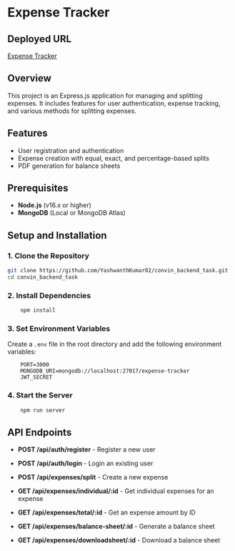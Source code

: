 # Expense Tracker

## Deployed URL

[Expense Tracker](https://convinbackendtask-production.up.railway.app/)

## Overview

This project is an Express.js application for managing and splitting expenses. It includes features for user authentication, expense tracking, and various methods for splitting expenses.

## Features

- User registration and authentication
- Expense creation with equal, exact, and percentage-based splits
- PDF generation for balance sheets

## Prerequisites

- **Node.js** (v16.x or higher)
- **MongoDB** (Local or MongoDB Atlas)

## Setup and Installation

### 1. Clone the Repository

```bash
git clone https://github.com/YashwanthKumar02/convin_backend_task.git
cd convin_backend_task
```

### 2. Install Dependencies
    
```bash
    npm install
```

### 3. Set Environment Variables

Create a `.env` file in the root directory and add the following environment variables:
    
```env
    PORT=3000
    MONGODB_URI=mongodb://localhost:27017/expense-tracker
    JWT_SECRET
```

### 4. Start the Server
    
```bash
    npm run server
```

## API Endpoints

- **POST /api/auth/register** - Register a new user
- **POST /api/auth/login** - Login an existing user

- **POST /api/expenses/split** - Create a new expense
- **GET /api/expenses/individual/:id** - Get individual expenses for an expense
- **GET /api/expenses/total/:id** - Get an expense amount by ID
- **GET /api/expenses/balance-sheet/:id** - Generate a balance sheet
- **GET /api/expenses/downloadsheet/:id** - Download a balance sheet

